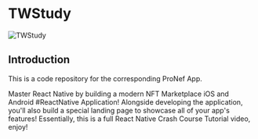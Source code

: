 # TWStudy
![TWStudy](https://drive.google.com/file/d/1EyK1ZOmlIDgQKAWrrsk3TQz9lWKn73m0/view?usp=sharing)

## Introduction
This is a code repository for the corresponding ProNef App.

Master React Native by building a modern NFT Marketplace iOS and Android #ReactNative Application! Alongside developing the application, you'll also build a special landing page to showcase all of your app's features! Essentially, this is a full React Native Crash Course Tutorial video, enjoy!

